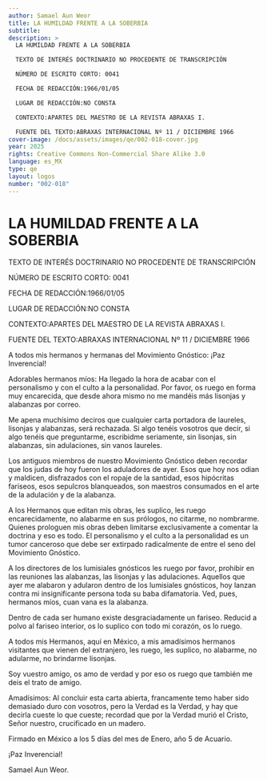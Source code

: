 ```yaml
---
author: Samael Aun Weor
title: LA HUMILDAD FRENTE A LA SOBERBIA
subtitle:
description: >
  LA HUMILDAD FRENTE A LA SOBERBIA

  TEXTO DE INTERÉS DOCTRINARIO NO PROCEDENTE DE TRANSCRIPCIÓN

  NÚMERO DE ESCRITO CORTO: 0041

  FECHA DE REDACCIÓN:1966/01/05

  LUGAR DE REDACCIÓN:NO CONSTA

  CONTEXTO:APARTES DEL MAESTRO DE LA REVISTA ABRAXAS I.

  FUENTE DEL TEXTO:ABRAXAS INTERNACIONAL Nº 11 / DICIEMBRE 1966
cover-image: /docs/assets/images/qe/002-018-cover.jpg
year: 2025
rights: Creative Commons Non-Commercial Share Alike 3.0
language: es_MX
type: qe
layout: logos
number: "002-018"
---
```

# LA HUMILDAD FRENTE A LA SOBERBIA

TEXTO DE INTERÉS DOCTRINARIO NO PROCEDENTE DE TRANSCRIPCIÓN

NÚMERO DE ESCRITO CORTO: 0041

FECHA DE REDACCIÓN:1966/01/05

LUGAR DE REDACCIÓN:NO CONSTA

CONTEXTO:APARTES DEL MAESTRO DE LA REVISTA ABRAXAS I.

FUENTE DEL TEXTO:ABRAXAS INTERNACIONAL Nº 11 / DICIEMBRE 1966

A todos mis hermanos y hermanas del Movimiento Gnóstico: ¡Paz Inverencial!

Adorables hermanos míos: Ha llegado la hora de acabar con el personalismo y con el culto a la personalidad. Por favor, os ruego en forma muy encarecida, que desde ahora mismo no me mandéis más lisonjas y alabanzas por correo.

Me apena muchísimo deciros que cualquier carta portadora de laureles, lisonjas y alabanzas, será rechazada. Si algo tenéis vosotros que decir, si algo tenéis que preguntarme, escribidme seriamente, sin lisonjas, sin alabanzas, sin adulaciones, sin vanos laureles.

Los antiguos miembros de nuestro Movimiento Gnóstico deben recordar que los judas de hoy fueron los aduladores de ayer. Esos que hoy nos odian y maldicen, disfrazados con el ropaje de la santidad, esos hipócritas fariseos, esos sepulcros blanqueados, son maestros consumados en el arte de la adulación y de la alabanza.

A los Hermanos que editan mis obras, les suplico, les ruego encarecidamente, no alabarme en sus prólogos, no citarme, no nombrarme. Quienes prologuen mis obras deben limitarse exclusivamente a comentar la doctrina y eso es todo. El personalismo y el culto a la personalidad es un tumor canceroso que debe ser extirpado radicalmente de entre el seno del Movimiento Gnóstico.

A los directores de los lumisiales gnósticos les ruego por favor, prohibir en las reuniones las alabanzas, las lisonjas y las adulaciones. Aquellos que ayer me alabaron y adularon dentro de los lumisiales gnósticos, hoy lanzan contra mi insignificante persona toda su baba difamatoria. Ved, pues, hermanos míos, cuan vana es la alabanza.

Dentro de cada ser humano existe desgraciadamente un fariseo. Reducid a polvo al fariseo interior, os lo suplico con todo mi corazón, os lo ruego.

A todos mis Hermanos, aquí en México, a mis amadísimos hermanos visitantes que vienen del extranjero, les ruego, les suplico, no alabarme, no adularme, no brindarme lisonjas.

Soy vuestro amigo, os amo de verdad y por eso os ruego que también me deis el trato de amigo.

Amadísimos: Al concluir esta carta abierta, francamente temo haber sido demasiado duro con vosotros, pero la Verdad es la Verdad, y hay que decirla cueste lo que cueste; recordad que por la Verdad murió el Cristo, Señor nuestro, crucificado en un madero.

Firmado en México a los 5 días del mes de Enero, año 5 de Acuario.

¡Paz Inverencial!

Samael Aun Weor.

